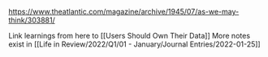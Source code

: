 https://www.theatlantic.com/magazine/archive/1945/07/as-we-may-think/303881/

Link learnings from here to [[Users Should Own Their Data]]
More notes exist in [[Life in Review/2022/Q1/01 - January/Journal Entries/2022-01-25]]